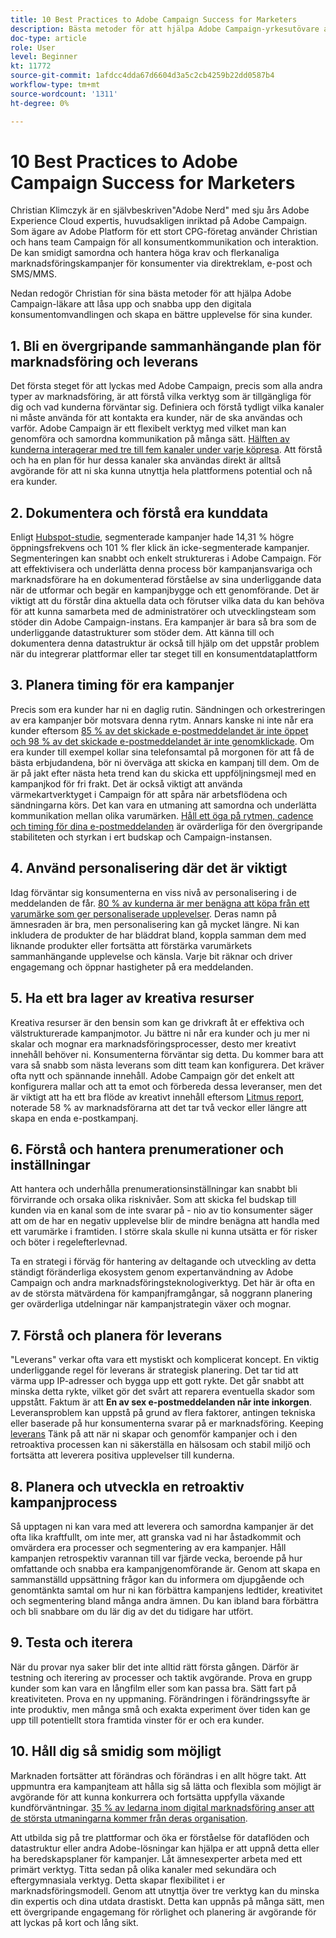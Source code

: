 ```yaml
---
title: 10 Best Practices to Adobe Campaign Success for Marketers
description: Bästa metoder för att hjälpa Adobe Campaign-yrkesutövare att låsa upp och snabba upp den digitala omvandlingen till konsumenter och få en bättre upplevelse för sina kunder.
doc-type: article
role: User
level: Beginner
kt: 11772
source-git-commit: 1afdcc4dda67d6604d3a5c2cb4259b22dd0587b4
workflow-type: tm+mt
source-wordcount: '1311'
ht-degree: 0%

---
```



# 10 Best Practices to Adobe Campaign Success for Marketers

Christian Klimczyk är en självbeskriven&quot;Adobe Nerd&quot; med sju års Adobe Experience Cloud expertis, huvudsakligen inriktad på Adobe Campaign. Som ägare av Adobe Platform för ett stort CPG-företag använder Christian och hans team Campaign för all konsumentkommunikation och interaktion. De kan smidigt samordna och hantera höga krav och flerkanaliga marknadsföringskampanjer för konsumenter via direktreklam, e-post och SMS/MMS.

Nedan redogör Christian för sina bästa metoder för att hjälpa Adobe Campaign-läkare att låsa upp och snabba upp den digitala konsumentomvandlingen och skapa en bättre upplevelse för sina kunder.


## 1. Bli en övergripande sammanhängande plan för marknadsföring och leverans

Det första steget för att lyckas med Adobe Campaign, precis som alla andra typer av marknadsföring, är att förstå vilka verktyg som är tillgängliga för dig och vad kunderna förväntar sig. Definiera och förstå tydligt vilka kanaler ni måste använda för att kontakta era kunder, när de ska användas och varför. Adobe Campaign är ett flexibelt verktyg med vilket man kan genomföra och samordna kommunikation på många sätt. [Hälften av kunderna interagerar med tre till fem kanaler under varje köpresa](https://www.mckinsey.com/capabilities/operations/our-insights/redefine-the-omnichannel-approach-focus-on-what-truly-matters). Att förstå och ha en plan för hur dessa kanaler ska användas direkt är alltså avgörande för att ni ska kunna utnyttja hela plattformens potential och nå era kunder.


## 2. Dokumentera och förstå era kunddata

Enligt [Hubspot-studie](https://www.linkedin.com/pulse/customer-segmentation-effective-b2b-business-industry-sabreen), segmenterade kampanjer hade 14,31 % högre öppningsfrekvens och 101 % fler klick än icke-segmenterade kampanjer. Segmenteringen kan snabbt och enkelt struktureras i Adobe Campaign. För att effektivisera och underlätta denna process bör kampanjansvariga och marknadsförare ha en dokumenterad förståelse av sina underliggande data när de utformar och begär en kampanjbygge och ett genomförande. Det är viktigt att du förstår dina aktuella data och förutser vilka data du kan behöva för att kunna samarbeta med de administratörer och utvecklingsteam som stöder din Adobe Campaign-instans. Era kampanjer är bara så bra som de underliggande datastrukturer som stöder dem. Att känna till och dokumentera denna datastruktur är också till hjälp om det uppstår problem när du integrerar plattformar eller tar steget till en konsumentdataplattform


## 3. Planera timing för era kampanjer

Precis som era kunder har ni en daglig rutin. Sändningen och orkestreringen av era kampanjer bör motsvara denna rytm. Annars kanske ni inte når era kunder eftersom [85 % av det skickade e-postmeddelandet är inte öppet och 98 % av det skickade e-postmeddelandet är inte genomklickade](https://www.validity.com/resource-center/state-of-email-2021/). Om era kunder till exempel kollar sina telefonsamtal på morgonen för att få de bästa erbjudandena, bör ni överväga att skicka en kampanj till dem. Om de är på jakt efter nästa heta trend kan du skicka ett uppföljningsmejl med en kampanjkod för fri frakt. Det är också viktigt att använda värmekartverktyget i Campaign för att spåra när arbetsflödena och sändningarna körs. Det kan vara en utmaning att samordna och underlätta kommunikation mellan olika varumärken. [Håll ett öga på rytmen, cadence och timing för dina e-postmeddelanden](https://experienceleaguecommunities.adobe.com/t5/adobe-campaign-classic-blogs/predictive-send-time-optimization-with-adobe-campaign/ba-p/561554) är ovärderliga för den övergripande stabiliteten och styrkan i ert budskap och Campaign-instansen.


## 4. Använd personalisering där det är viktigt

Idag förväntar sig konsumenterna en viss nivå av personalisering i de meddelanden de får. [80 % av kunderna är mer benägna att köpa från ett varumärke som ger personaliserade upplevelser](https://us.epsilon.com/power-of-me). Deras namn på ämnesraden är bra, men personalisering kan gå mycket längre. Ni kan inkludera de produkter de har bläddrat bland, koppla samman dem med liknande produkter eller fortsätta att förstärka varumärkets sammanhängande upplevelse och känsla. Varje bit räknar och driver engagemang och öppnar hastigheter på era meddelanden.


## 5. Ha ett bra lager av kreativa resurser

Kreativa resurser är den bensin som kan ge drivkraft åt er effektiva och välstrukturerade kampanjmotor. Ju bättre ni når era kunder och ju mer ni skalar och mognar era marknadsföringsprocesser, desto mer kreativt innehåll behöver ni. Konsumenterna förväntar sig detta. Du kommer bara att vara så snabb som nästa leverans som ditt team kan konfigurera. Det kräver ofta nytt och spännande innehåll. Adobe Campaign gör det enkelt att konfigurera mallar och att ta emot och förbereda dessa leveranser, men det är viktigt att ha ett bra flöde av kreativt innehåll eftersom [Litmus report](https://www.litmus.com/resources/state-of-email/), noterade 58 % av marknadsförarna att det tar två veckor eller längre att skapa en enda e-postkampanj.


## 6. Förstå och hantera prenumerationer och inställningar

Att hantera och underhålla prenumerationsinställningar kan snabbt bli förvirrande och orsaka olika risknivåer. Som att skicka fel budskap till kunden via en kanal som de inte svarar på - nio av tio konsumenter säger att om de har en negativ upplevelse blir de mindre benägna att handla med ett varumärke i framtiden. I större skala skulle ni kunna utsätta er för risker och böter i regelefterlevnad.

Ta en strategi i förväg för hantering av deltagande och utveckling av detta ständigt föränderliga ekosystem genom expertanvändning av Adobe Campaign och andra marknadsföringsteknologiverktyg. Det här är ofta en av de största mätvärdena för kampanjframgångar, så noggrann planering ger ovärderliga utdelningar när kampanjstrategin växer och mognar.


## 7. Förstå och planera för leverans

&quot;Leverans&quot; verkar ofta vara ett mystiskt och komplicerat koncept. En viktig underliggande regel för leverans är strategisk planering. Det tar tid att värma upp IP-adresser och bygga upp ett gott rykte. Det går snabbt att minska detta rykte, vilket gör det svårt att reparera eventuella skador som uppstått. Faktum är att **En av sex e-postmeddelanden når inte inkorgen**. Leveransproblem kan uppstå på grund av flera faktorer, antingen tekniska eller baserade på hur konsumenterna svarar på er marknadsföring. Keeping [leverans](https://business.adobe.com/products/campaign/email-deliverability.html) Tänk på att när ni skapar och genomför kampanjer och i den retroaktiva processen kan ni säkerställa en hälsosam och stabil miljö och fortsätta att leverera positiva upplevelser till kunderna.


## 8. Planera och utveckla en retroaktiv kampanjprocess

Så upptagen ni kan vara med att leverera och samordna kampanjer är det ofta lika kraftfullt, om inte mer, att granska vad ni har åstadkommit och omvärdera era processer och segmentering av era kampanjer. Håll kampanjen retrospektiv varannan till var fjärde vecka, beroende på hur omfattande och snabba era kampanjgenomförande är. Genom att skapa en sammanställd uppsättning frågor kan du informera om djupgående och genomtänkta samtal om hur ni kan förbättra kampanjens ledtider, kreativitet och segmentering bland många andra ämnen. Du kan ibland bara förbättra och bli snabbare om du lär dig av det du tidigare har utfört.



## 9. Testa och iterera

När du provar nya saker blir det inte alltid rätt första gången. Därför är testning och iterering av processer och taktik avgörande. Prova en grupp kunder som kan vara en långfilm eller som kan passa bra. Sätt fart på kreativiteten. Prova en ny uppmaning. Förändringen i förändringssyfte är inte produktiv, men många små och exakta experiment över tiden kan ge upp till potentiellt stora framtida vinster för er och era kunder.



## 10. Håll dig så smidig som möjligt

Marknaden fortsätter att förändras och förändras i en allt högre takt. Att uppmuntra era kampanjteam att hålla sig så lätta och flexibla som möjligt är avgörande för att kunna konkurrera och fortsätta uppfylla växande kundförväntningar. [35 % av ledarna inom digital marknadsföring anser att de största utmaningarna kommer från deras organisation](https://www.gartner.com/en/newsroom/press-releases/gartner-says-35--of-digital-marketing-leaders-believe-the-bigges).

Att utbilda sig på tre plattformar och öka er förståelse för dataflöden och datastruktur eller andra Adobe-lösningar kan hjälpa er att uppnå detta eller ha beredskapsplaner för kampanjer. Låt ämnesexperter arbeta med ett primärt verktyg. Titta sedan på olika kanaler med sekundära och eftergymnasiala verktyg. Detta skapar flexibilitet i er marknadsföringsmodell. Genom att utnyttja över tre verktyg kan du minska din expertis och dina utdata drastiskt. Detta kan uppnås på många sätt, men ett övergripande engagemang för rörlighet och planering är avgörande för att lyckas på kort och lång sikt.
